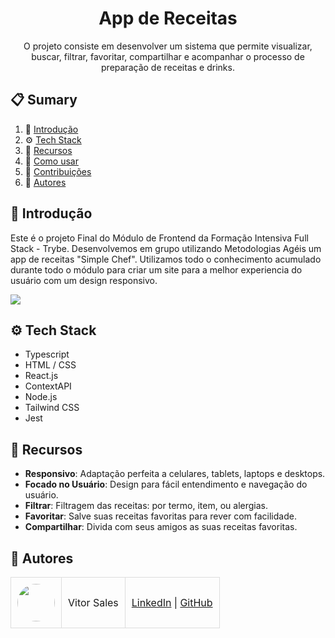 <div align="center">
  <!--
  <br />
    <a href="#" target="_blank">
      <img src="https://github.com/orafael-almeida/readme-projects-template/blob/main/images/banner.png?raw=true" alt="Project Banner">
    </a>
  <br />
  
  <div>
    <img src="https://img.shields.io/badge/-Next_JS-black?style=for-the-badge&logoColor=white&logo=next.js&color=black" alt="Next;js" />
    <img src="https://img.shields.io/badge/-React_JS-black?style=for-the-badge&logoColor=white&logo=react&color=61DAFB" alt="React.js" />
    <img src="https://img.shields.io/badge/-Node_js-black?style=for-the-badge&logoColor=white&logo=node.js&color=6DA55F" alt="Node.js" />
    <img src="https://img.shields.io/badge/-Tailwind_CSS-black?style=for-the-badge&logoColor=white&logo=tailwindcss&color=06B6D4" alt="TailwindCSS" />
  </div>
<br/><br/></br>
  -->
  <h1 align="center">App de Receitas</h1>

   <div align="center">
     O projeto consiste em desenvolver um sistema que permite visualizar, buscar, filtrar, favoritar, compartilhar e acompanhar o processo de preparação de receitas e drinks.
    </div>
</div>

## 📋 <a name="table">Sumary</a>

1. 🤖 [Introdução](#introduction)
2. ⚙️ [Tech Stack](#tech-stack)
3. 🔋 [Recursos](#features)
4. 🤸 [Como usar](#quick-start)
5. 🤝 [Contribuições](#contributing)
6. 👥 [Autores](#authors)


## <a name="introduction">🤖 Introdução</a>

Este é o projeto Final do Módulo de Frontend da Formação Intensiva Full Stack - Trybe. Desenvolvemos em grupo utilizando Metodologias Agéis um app de receitas "Simple Chef". Utilizamos todo o conhecimento acumulado durante todo o módulo para criar um site para a melhor experiencia do usuário com um design responsivo.

<a href="https://github.com/orafael-almeida/readme-projects-template" target="_blank"><img src="https://img.shields.io/badge/Deixar_uma_estrela_:)-%23121011.svg?style=for-the-badge&logo=github&logoColor=white" /></a>

## <a name="tech-stack">⚙️ Tech Stack</a>

- Typescript
- HTML / CSS
- React.js
- ContextAPI
- Node.js
- Tailwind CSS
- Jest

## <a name="features">🔋 Recursos</a>

- **Responsivo**: Adaptação perfeita a celulares, tablets, laptops e desktops.
- **Focado no Usuário**: Design para fácil entendimento e navegação do usuário.
- **Filtrar**: Filtragem das receitas: por termo, item, ou alergias.
- **Favoritar**: Salve suas receitas favoritas para rever com facilidade.
- **Compartilhar**: Divida com seus amigos as suas receitas favoritas.


## <a name="authors">👥 Autores</a>

<table style="border-collapse: collapse; table-layout: auto text-align: left;">

  <tbody>
    <tr>
      <td style="padding: 10px; border: 1px solid #ddd;">
        <img src="https://avatars.githubusercontent.com/u/103542168?s=96&v=4" width="60" style="border-radius: 50%; display: block; margin: 0 auto;">
      </td>
      <td style="padding: 10px; border: 1px solid #ddd;">Vitor Sales</td>
      <td style="padding: 10px; border: 1px solid #ddd;">
        <a href="https://www.linkedin.com/in/vitor-ml-sales/" target="_blank">LinkedIn</a> |
        <a href="https://github.com/Vitor-Sales" target="_blank">GitHub</a>
      </td>
    </tr>
  </tbody>
</table>
